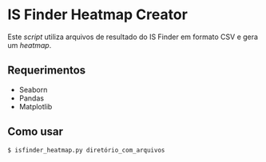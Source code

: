 # IS Finder Heatmap Creator

Este *script* utiliza arquivos de resultado do IS Finder em formato CSV e gera um *heatmap*.

## Requerimentos
- Seaborn
- Pandas
- Matplotlib

## Como usar
```bash
$ isfinder_heatmap.py diretório_com_arquivos
